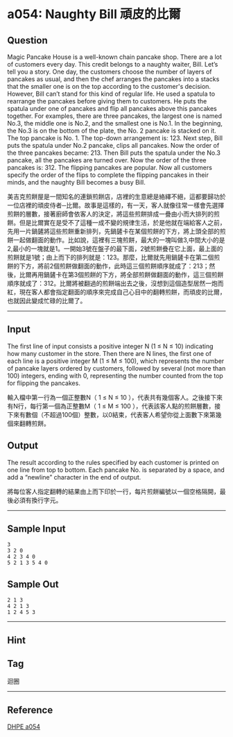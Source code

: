 # a054: Naughty Bill 頑皮的比爾

## Question
Magic Pancake House is a well-known chain pancake shop. There are a lot of customers every day. This credit belongs to a naughty waiter, Bill. Let’s tell you a story. One day, the customers choose the number of layers of pancakes as usual, and then the chef arranges the pancakes into a stacks that the smaller one is on the top according to the customer's decision. However, Bill can’t stand for this kind of regular life. He used a spatula to rearrange the pancakes before giving them to customers. He puts the spatula under one of pancakes and flip all pancakes above this pancakes together. For examples, there are three pancakes, the largest one is named No.3, the middle one is No.2, and the smallest one is No.1. In the beginning, the No.3 is on the bottom of the plate, the No. 2 pancake is stacked on it. The top pancake is No. 1. The top-down arrangement is: 123. Next step, Bill puts the spatula under No.2 pancake, clips all pancakes. Now the order of the three pancakes became: 213. Then Bill puts the spatula under the No.3 pancake, all the pancakes are turned over. Now the order of the three pancakes is: 312. The flipping pancakes are popular. Now all customers specify the order of the flips to complete the flipping pancakes in their minds, and the naughty Bill becomes a busy Bill.

美吉克煎餅屋是一間知名的連鎖煎餅店，店裡的生意總是絡繹不絕，這都要歸功於一位店裡的頑皮侍者─比爾。故事是這樣的，有一天，客人就像往常一樣會先選擇煎餅的層數，接著廚師會依客人的決定，將這些煎餅排成一疊由小而大排列的煎餅。但是比爾實在是受不了這種一成不變的規律生活，於是他就在端給客人之前，先用一片鍋鏟將這些煎餅重新排列，先鍋鏟卡在某個煎餅的下方，將上頭全部的煎餅一起做翻面的動作。比如說，這裡有三塊煎餅，最大的一塊叫做3,中間大小的是2,最小的一塊就是1。一開始3號在盤子的最下面，2號煎餅疊在它上面，最上面的煎餅就是1號；由上而下的排列就是：123。那麼，比爾就先用鍋鏟卡在第二個煎餅的下方，將前2個煎餅做翻面的動作，此時這三個煎餅順序就成了：213；然後，比爾再用鍋鏟卡在第3個煎餅的下方，將全部煎餅做翻面的動作，這三個煎餅順序就成了：312。比爾將被翻過的煎餅端出去之後，沒想到這個造型居然一炮而紅，現在客人都會指定翻面的順序來完成自己心目中的翻轉煎餅，而頑皮的比爾，也就因此變成忙碌的比爾了。

---

## Input
The first line of input consists a positive integer N (1 ≤ N ≤ 10) indicating how many customer in the store. Then there are N lines, the first one of each line is a positive integer M (1 ≤ M ≤ 100), which represents the number of pancake layers ordered by customers, followed by several (not more than 100) integers, ending with 0, representing the number counted from the top for flipping the pancakes.

輸入檔中第一行為一個正整數N（ 1 ≤ N ≤ 10 ），代表共有幾個客人。之後接下來有N行，每行第一個為正整數M（ 1 ≤ M ≤ 100 ），代表該客人點的煎餅層數，接下來有數個（不超過100個）整數，以0結束，代表客人希望你從上面數下來第幾個來翻轉煎餅。

## Output
The result according to the rules specified by each customer is printed on one line from top to bottom. Each pancake No. is separated by a space, and add a “newline” character in the end of output.

將每位客人指定翻轉的結果由上而下印於一行，每片煎餅編號以一個空格隔開，最後必須有換行字元。

---

## Sample Input
```
3
3 2 0
4 2 3 4 0
5 2 1 3 5 4 0
```

## Sample Out
```
2 1 3
4 2 1 3
1 2 4 5 3
```

---

## Hint

## Tag
迴圈

---
## Reference
[DHPE a054](http://134.208.12.72/ShowProblem?problemid=a054)